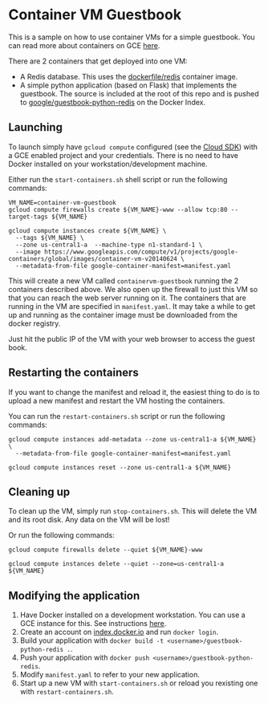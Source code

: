 # Container VM Guestbook

This is a sample on how to use container VMs for a simple guestbook.  You can read more about containers on GCE [here](https://developers.google.com/compute/docs/containers).

There are 2 containers that get deployed into one VM:

  * A Redis database.  This uses the [dockerfile/redis](https://index.docker.io/u/dockerfile/redis/) container image.
  * A simple python application (based on Flask) that implements the guestbook. The source is included at the root of this repo and is pushed to [google/guestbook-python-redis](https://index.docker.io/u/google/guestbook-python-redis/) on the Docker Index.

## Launching
To launch simply have `gcloud compute` configured (see the [Cloud SDK](https://developers.google.com/cloud/sdk/)) with a GCE enabled project and your credentials.  There is no need to have Docker installed on your workstation/development machine.

Either run the `start-containers.sh` shell script or run the following commands:

```
VM_NAME=container-vm-guestbook
gcloud compute firewalls create ${VM_NAME}-www --allow tcp:80 --target-tags ${VM_NAME}

gcloud compute instances create ${VM_NAME} \
  --tags ${VM_NAME} \
  --zone us-central1-a  --machine-type n1-standard-1 \
  --image https://www.googleapis.com/compute/v1/projects/google-containers/global/images/container-vm-v20140624 \
  --metadata-from-file google-container-manifest=manifest.yaml
```

This will create a new VM called `containervm-guestbook` running the 2 containers described above.  We also open up the firewall to just this VM so that you can reach the web server running on it.  The containers that are running in the VM are specified in `manifest.yaml`.  It may take a while to get up and running as the container image must be downloaded from the docker registry.

Just hit the public IP of the VM with your web browser to access the guest book.

## Restarting the containers
If you want to change the manifest and reload it, the easiest thing to do is to upload a new manifest and restart the VM hosting the containers.

You can run the `restart-containers.sh` script or run the following commands:
```
gcloud compute instances add-metadata --zone us-central1-a ${VM_NAME} \
  --metadata-from-file google-container-manifest=manifest.yaml

gcloud compute instances reset --zone us-central1-a ${VM_NAME}
```

## Cleaning up
To clean up the VM, simply run `stop-containers.sh`.  This will delete the VM and its root disk.  Any data on the VM will be lost!

Or run the following commands:
```
gcloud compute firewalls delete --quiet ${VM_NAME}-www

gcloud compute instances delete --quiet --zone=us-central1-a ${VM_NAME}
```

## Modifying the application

  1. Have Docker installed on a development workstation.  You can use a GCE instance for this.  See instructions [here](http://docs.docker.io/installation/google/).
  1. Create an account on [index.docker.io](https://index.docker.io) and run `docker login`.
  1. Build your application with `docker build -t <username>/guestbook-python-redis .`.
  1. Push your application with `docker push <username>/guestbook-python-redis`.
  1. Modify `manifest.yaml` to refer to your new application.
  1. Start up a new VM with `start-containers.sh` or reload you rexisting one with `restart-containers.sh`.
